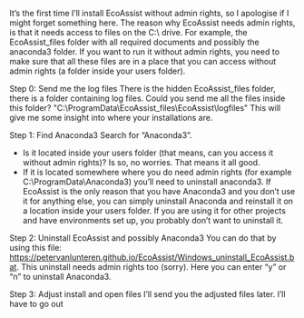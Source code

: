 It’s the first time I’ll install EcoAssist without admin rights, so I apologise if I might forget something here. The reason why EcoAssist needs admin rights, is that it needs access to files on the C:\ drive. For example, the EcoAssist_files folder with all required documents and possibly the anaconda3 folder. If you want to run it without admin rights, you need to make sure that all these files are in a place that you can access without admin rights (a folder inside your users folder).

Step 0: Send me the log files
There is the hidden EcoAssist_files folder, there is a folder containing log files. Could you send me all the files inside this folder? "C:\ProgramData\EcoAssist_files\EcoAssist\logfiles" This will give me some insight into where your installations are.

Step 1: Find Anaconda3
Search for “Anaconda3”.
- Is it located inside your users folder (that means, can you access it without admin rights)? Is so, no worries. That means it all good.
- If it is located somewhere where you do need admin rights (for example C:\ProgramData\Anaconda3) you’ll need to uninstall anaconda3. If EcoAssist is the only reason that you have Anaconda3 and you don’t use it for anything else, you can simply uninstall Anaconda and reinstall it on a location inside your users folder. If you are using it for other projects and have environments set up, you probably don’t want to uninstall it.

Step 2: Uninstall EcoAssist and possibly Anaconda3
You can do that by using this file: https://petervanlunteren.github.io/EcoAssist/Windows_uninstall_EcoAssist.bat. This uninstall needs admin rights too (sorry). Here you can enter “y” or “n” to uninstall Anaconda3.

Step 3: Adjust install and open files
I’ll send you the adjusted files later. I’ll have to go out 

